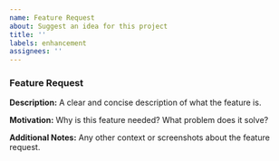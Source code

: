 ```yaml
---
name: Feature Request
about: Suggest an idea for this project
title: ''
labels: enhancement
assignees: ''
---
```


### Feature Request

**Description:**
A clear and concise description of what the feature is.

**Motivation:**
Why is this feature needed? What problem does it solve?

**Additional Notes:**
Any other context or screenshots about the feature request.